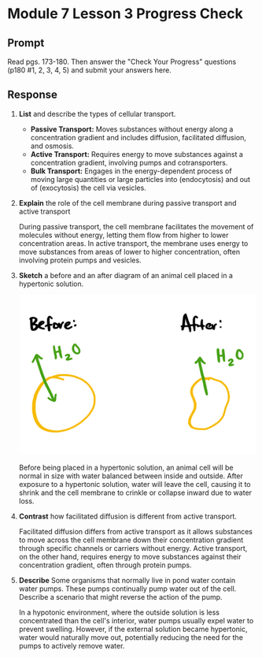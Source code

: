 # Module 7 Lesson 3 Progress Check

## Prompt

Read pgs. 173-180. Then answer the "Check Your Progress" questions (p180 #1, 2, 3, 4, 5) and submit your answers here.

## Response

1. **List** and describe the types of cellular transport.

    - **Passive Transport:** Moves substances without energy along a concentration gradient and includes diffusion, facilitated diffusion, and osmosis.
    - **Active Transport:** Requires energy to move substances against a concentration gradient, involving pumps and cotransporters.
    - **Bulk Transport:** Engages in the energy-dependent process of moving large quantities or large particles into (endocytosis) and out of (exocytosis) the cell via vesicles.

2. **Explain** the role of the cell membrane during passive transport and active transport

    During passive transport, the cell membrane facilitates the movement of molecules without energy, letting them flow from higher to lower concentration areas. In active transport, the membrane uses energy to move substances from areas of lower to higher concentration, often involving protein pumps and vesicles.

3. **Sketch** a before and an after diagram of an animal cell placed in a hypertonic solution.

    ![Hypertonic Diagram](hypertonic.svg)

    Before being placed in a hypertonic solution, an animal cell will be normal in size with water balanced between inside and outside. After exposure to a hypertonic solution, water will leave the cell, causing it to shrink and the cell membrane to crinkle or collapse inward due to water loss.

4. **Contrast** how facilitated diffusion is different from active transport.

    Facilitated diffusion differs from active transport as it allows substances to move across the cell membrane down their concentration gradient through specific channels or carriers without energy. Active transport, on the other hand, requires energy to move substances against their concentration gradient, often through protein pumps.

5. **Describe** Some organisms that normally live in pond water contain water pumps. These pumps continually pump water out of the cell. Describe a scenario that might reverse the action of the pump.

    In a hypotonic environment, where the outside solution is less concentrated than the cell's interior, water pumps usually expel water to prevent swelling. However, if the external solution became hypertonic, water would naturally move out, potentially reducing the need for the pumps to actively remove water.